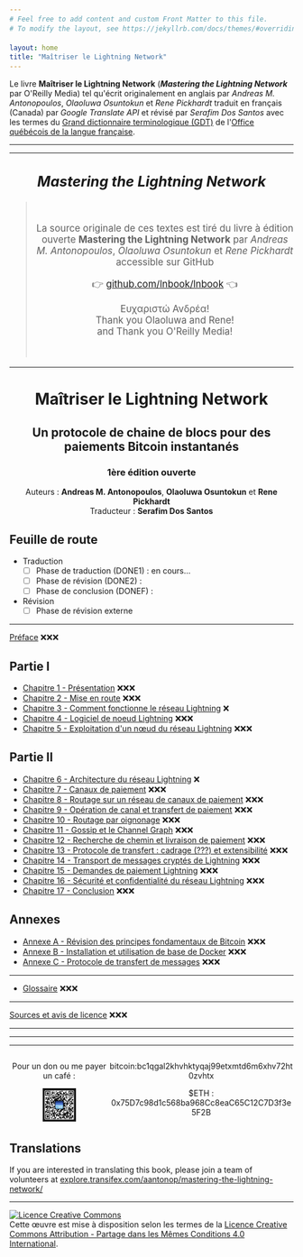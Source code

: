 ```yaml
---
# Feel free to add content and custom Front Matter to this file.
# To modify the layout, see https://jekyllrb.com/docs/themes/#overriding-theme-defaults

layout: home
title: "Maîtriser le Lightning Network"
---
```


Le livre **Maîtriser le Lightning Network** (_**Mastering the Lightning Network**_ par O'Reilly Media) tel qu'écrit originalement en anglais par _Andreas M. Antonopoulos_, _Olaoluwa Osuntokun_ et _Rene Pickhardt_ traduit en français (Canada) par _Google Translate API_ et révisé par _Serafim Dos Santos_ avec les termes du [Grand dictionnaire terminologique (GDT)](https://gdt.oqlf.gouv.qc.ca/) de l'[Office qu&eacute;b&eacute;cois de la langue fran&ccedil;aise](https://www.oqlf.gouv.qc.ca/).

---

<!-- center>
<img src="assets/ME1OE-GITHUB_BANNER-002.jpg" alt="Maîtriser Ethereum: Implémenter des contrats intelligents" width="96%"/>
</center -->

---

<center style="font-size:1.2em;">
<h2><em>Mastering the Lightning Network</em></h2>
<blockquote><br><p>
La source originale de ces textes est tiré du livre à édition ouverte <strong>Mastering the Lightning Network</strong> par <em>Andreas M. Antonopoulos</em>, <em>Olaoluwa Osuntokun</em> et <em>Rene Pickhardt</em> accessible sur GitHub
</p>
<p>
👉 <a href="https://github.com/lnbook/lnbook">github.com/lnbook/lnbook</a> 👈
</p>
<p>Ευχαριστώ Ανδρέα!<br>
Thank you Olaoluwa and Rene!<br>
and Thank you O'Reilly Media!</p><br>
</blockquote>
</center>

---

<center>
<h1>Maîtriser le Lightning Network</h1>
<h2>Un protocole de chaine de blocs pour des paiements Bitcoin instantanés</h2>
<h3>1ère édition ouverte</h3>
<p>Auteurs : <strong>Andreas M. Antonopoulos</strong>, <strong>Olaoluwa Osuntokun</strong> et <strong>Rene Pickhardt</strong> <br />
Traducteur : <strong>Serafim Dos Santos</strong></p>
</center>

## Feuille de route

* Traduction
  - [ ] Phase de traduction (DONE1) : en cours...
  - [ ] Phase de révision (DONE2) :
  - [ ] Phase de conclusion (DONEF) :
* Révision
  - [ ] Phase de révision externe
---

[Préface](html/for_translation_mastering-the-lightning-network_00_preface_fr_CA.html) ❌❌❌

## Partie I

- [Chapitre 1 - Présentation](html/for_translation_mastering-the-lightning-network_ch_01_introduction_fr_CA.html) ❌❌❌
- [Chapitre 2 - Mise en route](html/for_translation_mastering-the-lightning-network_ch_02_getting_started_fr_CA.html) ❌❌❌
- [Chapitre 3 - Comment fonctionne le réseau Lightning](html/for_translation_mastering-the-lightning-network_ch_03_how_ln_works_fr_CA.html) ❌
- [Chapitre 4 - Logiciel de noeud Lightning](html/for_translation_mastering-the-lightning-network_ch_04_node_client_fr_CA.html) ❌❌❌
- [Chapitre 5 - Exploitation d'un nœud du réseau Lightning](html/for_translation_mastering-the-lightning-network_ch_05_node_operations_fr_CA.html) ❌❌❌

## Partie II

- [Chapitre 6 - Architecture du réseau Lightning](html/for_translation_mastering-the-lightning-network_ch_06_lightning_architecture_fr_CA.html) ❌
- [Chapitre 7 - Canaux de paiement](html/for_translation_mastering-the-lightning-network_ch_07_payment_channels_fr_CA.html) ❌❌❌
- [Chapitre 8 - Routage sur un réseau de canaux de paiement](html/for_translation_mastering-the-lightning-network_ch_08_routing_htlcs_fr_CA.html) ❌❌❌
- [Chapitre 9 - Opération de canal et transfert de paiement](html/for_translation_mastering-the-lightning-network_ch_09_channel_operation_fr_CA.html) ❌❌❌
- [Chapitre 10 - Routage par oignonage](html/for_translation_mastering-the-lightning-network_ch_10_onion_routing_fr_CA.html) ❌❌❌
- [Chapitre 11 - Gossip et le Channel Graph](html/for_translation_mastering-the-lightning-network_ch_11_gossip_channel_graph_fr_CA.html) ❌❌❌
- [Chapitre 12 - Recherche de chemin et livraison de paiement](html/for_translation_mastering-the-lightning-network_ch_12_path_finding_fr_CA.html) ❌❌❌
- [Chapitre 13 - Protocole de transfert : cadrage (???) et extensibilité](html/for_translation_mastering-the-lightning-network_ch_13_wire_protocol_fr_CA.html) ❌❌❌
- [Chapitre 14 - Transport de messages cryptés de Lightning](html/for_translation_mastering-the-lightning-network_ch_14_encrypted_transport_fr_CA.html) ❌❌❌
- [Chapitre 15 - Demandes de paiement Lightning](html/for_translation_mastering-the-lightning-network_ch_15_payment_requests_fr_CA.html) ❌❌❌
- [Chapitre 16 - Sécurité et confidentialité du réseau Lightning](html/for_translation_mastering-the-lightning-network_ch_16_security_privacy_ln_fr_CA.html) ❌❌❌
- [Chapitre 17 - Conclusion](html/for_translation_mastering-the-lightning-network_ch_17_conclusion_fr_CA.html) ❌❌❌

## Annexes

- [Annexe A - Révision des principes fondamentaux de Bitcoin](html/for_translation_mastering-the-lightning-network_appendix_bitcoin_fundamentals_review_fr_CA.html) ❌❌❌
- [Annexe B - Installation et utilisation de base de Docker](html/for_translation_mastering-the-lightning-network_appendix_docker_basics_fr_CA.html) ❌❌❌
- [Annexe C - Protocole de transfert de messages](html/for_translation_mastering-the-lightning-network_appendix_protocol_messages_fr_CA.html) ❌❌❌

---

- [Glossaire](html/for_translation_mastering-the-lightning-network_00_glossary_fr_CA.html) ❌❌❌

---

[Sources et avis de licence](html/for_translation_mastering-the-lightning-network_appendix_license_notices_fr_CA.html) ❌❌❌

---

<!-- center>
<p>Je n'ai pas référencé les liens entres les documents .adoc (les documents originaux anglais ne sont pas concu pour être disponibles par chapitre). Si vous souhaîtez le livre en une seule page :</p>

<p style="color:red;">!!! ATTENTION : Processus intense !!!</p>

<a href="https://ethereum.maitriser.ca/html/book.html" alt="Livre Maîtriser Bitcoin en une seule page html">Livre en une seule page html</a> 👍
</center -->

---

<!-- div style="margin:5% auto;">
    <a href="https://www.amazon.ca/dp/B0B1JV2BDT" target="_newtab">
        <img src="../assets/ME1EO-SITE_AMAZON_BANNER-002.jpg" width="100%" alt="Bannière Amazon du livre Maîtriser Ethereum" style="border-radius:10px;" />
    </a>
</div -->

<!-- table style="border-width: 0px;text-align:center;">
<tr>
<th>
Amazon CA
</th>
<th>
Amazon FR
</th>
</tr>
<tr>
<td>
<a href="https://www.amazon.ca/dp/B0B1JV2BDT">amazon.ca: B0B1JV2BDT</a>
</td>
<td>
<a href="https://www.amazon.fr/dp/B0B1JV2BDT">amazon.fr: B0B1JV2BDT</a>
</td>
</tr>
</table -->

---

<div style="display: flex; text-align:center;">
  <div style="width:35%;">
  <p>Pour un don ou me payer un café :</p>
  <img src="assets/bluewallet-bitcoin-sponsoring-qr-code.jpg" alt="" style="max-width:33.5%;">
  </div>

  <div style="width:65%;">
  <p>bitcoin:bc1qgal2khvhktyqaj99etxmtd6m6xhv72ht0zvhtx</p>
  <p>$ETH : 0x75D7c98d1c568ba968Cc8eaC65C12C7D3f3e5F2B</p>
  </div>
</div>

<!-- div>
---

L'édition ouverte originale en anglais, en html : [http://ethereum.dabook.org/](http://ethereum.dabook.org/)

---
</div -->

## Translations

If you are interested in translating this book, please join a team of volunteers at [explore.transifex.com/aantonop/mastering-the-lightning-network/](https://explore.transifex.com/aantonop/mastering-the-lightning-network/)

---

<a rel="license" href="http://creativecommons.org/licenses/by-sa/4.0/"><img alt="Licence Creative Commons" style="border-width:0" src="https://i.creativecommons.org/l/by-sa/4.0/88x31.png" /></a><br />Cette œuvre est mise à disposition selon les termes de la <a rel="license" href="http://creativecommons.org/licenses/by-sa/4.0/">Licence Creative Commons Attribution -  Partage dans les Mêmes Conditions 4.0 International</a>.
